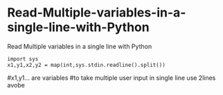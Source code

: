 # Read-Multiple-variables-in-a-single-line-with-Python
Read Multiple variables in a single line with Python


```<python3>
import sys
x1,y1,x2,y2 = map(int,sys.stdin.readline().split())
```

#x1,y1... are variables
#to take multiple user input in single line use 2lines avobe


